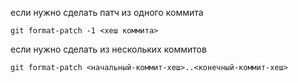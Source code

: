  если нужно сделать патч из одного коммита 
 ```
 git format-patch -1 <хеш коммита>
```
если нужно сделать из нескольких коммитов
```
git format-patch <начальный-коммит-хеш>..<конечный-коммит-хеш>
```

